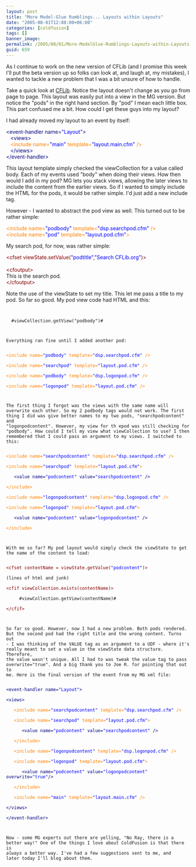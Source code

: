 ```yaml
---
layout: post
title: "More Model-Glue Rumblings... Layouts within Layouts"
date: "2005-08-01T12:08:00+06:00"
categories: [coldfusion]
tags: []
banner_image: 
permalink: /2005/08/01/More-ModelGlue-Rumblings-Layouts-within-Layouts
guid: 659
---
```


As I continue to work on the new version of CFLib (and I promise this week I'll put the beta version up so folks can look at, and laugh at, my mistakes), I wanted to tackle a new problem that I was a bit unsure of how to handle.

Take a quick look at <a href="http://www.cflib.org">CFLib</a>. Notice the layout doesn't change as you go from page to page. This layout was easily put into a view in the MG version. But notice the "pods" in the right hand section. By "pod" I mean each little box. This part confused me a bit. How could I get these guys into my layout?
<!--more-->
I had already moved my layout to an event by itself:

<div class="code"><FONT COLOR=NAVY>&lt;event-handler name=<FONT COLOR=BLUE>"Layout"</FONT>&gt;</FONT><br>
&nbsp;&nbsp;&nbsp;<FONT COLOR=NAVY>&lt;views&gt;</FONT><br>
&nbsp;&nbsp;&nbsp;<FONT COLOR=NAVY><FONT COLOR=FF8000>&lt;include name=<FONT COLOR=BLUE>"main"</FONT> template=<FONT COLOR=BLUE>"layout.main.cfm"</FONT> /&gt;</FONT></FONT><br>
&nbsp;&nbsp;&nbsp;<FONT COLOR=NAVY>&lt;/views&gt;</FONT><br>
<FONT COLOR=NAVY>&lt;/event-handler&gt;</FONT></div>

This layout template simply checked the viewCollection for a value called body. Each of my events used "body" when doing their views. How then would I add in my pod? MG lets you stack views, allowing the later views to include the content from the earlier views. So if I wanted to simply include the HTML for the pods, it would be rather simple. I'd just add a new include tag. 

However - I wanted to abstract the pod view as well. This turned out to be rather simple:

<div class="code"><FONT COLOR=NAVY><FONT COLOR=FF8000>&lt;include name=<FONT COLOR=BLUE>"podbody"</FONT> template=<FONT COLOR=BLUE>"dsp.searchpod.cfm"</FONT> /&gt;</FONT></FONT><br>
<FONT COLOR=NAVY><FONT COLOR=FF8000>&lt;include name=<FONT COLOR=BLUE>"pod"</FONT> template=<FONT COLOR=BLUE>"layout.pod.cfm"</FONT>&gt;</FONT></FONT></div>

My search pod, for now, was rather simple:

<div class="code"><FONT COLOR=MAROON>&lt;cfset viewState.setValue(<FONT COLOR=BLUE>"podtitle"</FONT>,<FONT COLOR=BLUE>"Search CFLib.org"</FONT>)&gt;</FONT><br>
<br>
<FONT COLOR=MAROON>&lt;cfoutput&gt;</FONT><br>
This is the search pod.<br>
<FONT COLOR=MAROON>&lt;/cfoutput&gt;</FONT></div>

Note the use of the viewState to set my title. This let me pass a title to my pod. So far so good. My pod view code had HTML and this:

<code>
<cfif viewCollection.exists("podbody")>
  #viewCollection.getView("podbody")#
</cfif>

Everything ran fine until I added another pod:

<div class="code"><FONT COLOR=NAVY><FONT COLOR=FF8000>&lt;include name=<FONT COLOR=BLUE>"podbody"</FONT> template=<FONT COLOR=BLUE>"dsp.searchpod.cfm"</FONT> /&gt;</FONT></FONT><br>
<FONT COLOR=NAVY><FONT COLOR=FF8000>&lt;include name=<FONT COLOR=BLUE>"searchpod"</FONT> template=<FONT COLOR=BLUE>"layout.pod.cfm"</FONT> /&gt;</FONT></FONT><br>
<FONT COLOR=NAVY><FONT COLOR=FF8000>&lt;include name=<FONT COLOR=BLUE>"podbody"</FONT> template=<FONT COLOR=BLUE>"dsp.logonpod.cfm"</FONT> /&gt;</FONT></FONT><br>
<FONT COLOR=NAVY><FONT COLOR=FF8000>&lt;include name=<FONT COLOR=BLUE>"logonpod"</FONT> template=<FONT COLOR=BLUE>"layout.pod.cfm"</FONT> /&gt;</FONT></FONT></div>

The first thing I forgot was the views with the same name will overwrite each other. So my 2 podbody tags would not work. The first thing I did was give better names to my two pods, "searchpodcontent" and "logonpodcontent". However, my view for th epod was still checking for "podbody". How could I tell my view what viewCollection to use? I then remembered that I could pass an argument to my views. I switched to this:

<div class="code"><FONT COLOR=NAVY><FONT COLOR=FF8000>&lt;include name=<FONT COLOR=BLUE>"searchpodcontent"</FONT> template=<FONT COLOR=BLUE>"dsp.searchpod.cfm"</FONT> /&gt;</FONT></FONT><br>
<FONT COLOR=NAVY><FONT COLOR=FF8000>&lt;include name=<FONT COLOR=BLUE>"searchpod"</FONT> template=<FONT COLOR=BLUE>"layout.pod.cfm"</FONT>&gt;</FONT></FONT><br>
&nbsp;&nbsp;&nbsp;<FONT COLOR=NAVY>&lt;value name=<FONT COLOR=BLUE>"podcontent"</FONT> value=<FONT COLOR=BLUE>"searchpodcontent"</FONT> /&gt;</FONT><br>
<FONT COLOR=NAVY><FONT COLOR=FF8000>&lt;/include&gt;</FONT></FONT><br>
<FONT COLOR=NAVY><FONT COLOR=FF8000>&lt;include name=<FONT COLOR=BLUE>"logonpodcontent"</FONT> template=<FONT COLOR=BLUE>"dsp.logonpod.cfm"</FONT> /&gt;</FONT></FONT><br>
<FONT COLOR=NAVY><FONT COLOR=FF8000>&lt;include name=<FONT COLOR=BLUE>"logonpod"</FONT> template=<FONT COLOR=BLUE>"layout.pod.cfm"</FONT>&gt;</FONT></FONT><br>
&nbsp;&nbsp;&nbsp;<FONT COLOR=NAVY>&lt;value name=<FONT COLOR=BLUE>"podcontent"</FONT> value=<FONT COLOR=BLUE>"logonpodcontent"</FONT> /&gt;</FONT><br>
<FONT COLOR=NAVY><FONT COLOR=FF8000>&lt;/include&gt;</FONT></FONT></div>

With me so far? My pod layout would simply check the viewState to get the name of the content to load:

<div class="code"><FONT COLOR=MAROON>&lt;cfset contentName = viewState.getValue(<FONT COLOR=BLUE>"podcontent"</FONT>)&gt;</FONT><br>
(lines of html and junk)<br>
<FONT COLOR=MAROON>&lt;cfif viewCollection.exists(contentName)&gt;</FONT><br>
&nbsp;&nbsp;&nbsp;  #viewCollection.getView(contentName)#<br>
<FONT COLOR=MAROON>&lt;/cfif&gt;</FONT></div>

So far so good. However, now I had a new problem. Both pods rendered. But the second pod had the right title and the wrong content. Turns out - I was thinking of the VALUE tag as an argument to a UDF - where it's really meant to set a value in the viewState data structure. Therefore, the value wasn't unique. All I had to was tweak the value tag to pass overwrite="true". And a big thank you to Joe R. for pointing that out to me. Here is the final version of the event from my MG xml file:

<div class="code"><FONT COLOR=NAVY>&lt;event-handler name=<FONT COLOR=BLUE>"Layout"</FONT>&gt;</FONT><br>
<FONT COLOR=NAVY>&lt;views&gt;</FONT><br>
&nbsp;&nbsp;&nbsp;<FONT COLOR=NAVY><FONT COLOR=FF8000>&lt;include name=<FONT COLOR=BLUE>"searchpodcontent"</FONT> template=<FONT COLOR=BLUE>"dsp.searchpod.cfm"</FONT> /&gt;</FONT></FONT><br>
&nbsp;&nbsp;&nbsp;<FONT COLOR=NAVY><FONT COLOR=FF8000>&lt;include name=<FONT COLOR=BLUE>"searchpod"</FONT> template=<FONT COLOR=BLUE>"layout.pod.cfm"</FONT>&gt;</FONT></FONT><br>
&nbsp;&nbsp;&nbsp;&nbsp;&nbsp;&nbsp;<FONT COLOR=NAVY>&lt;value name=<FONT COLOR=BLUE>"podcontent"</FONT> value=<FONT COLOR=BLUE>"searchpodcontent"</FONT> /&gt;</FONT><br>
&nbsp;&nbsp;&nbsp;<FONT COLOR=NAVY><FONT COLOR=FF8000>&lt;/include&gt;</FONT></FONT><br>
&nbsp;&nbsp;&nbsp;<FONT COLOR=NAVY><FONT COLOR=FF8000>&lt;include name=<FONT COLOR=BLUE>"logonpodcontent"</FONT> template=<FONT COLOR=BLUE>"dsp.logonpod.cfm"</FONT> /&gt;</FONT></FONT><br>
&nbsp;&nbsp;&nbsp;<FONT COLOR=NAVY><FONT COLOR=FF8000>&lt;include name=<FONT COLOR=BLUE>"logonpod"</FONT> template=<FONT COLOR=BLUE>"layout.pod.cfm"</FONT>&gt;</FONT></FONT><br>
&nbsp;&nbsp;&nbsp;&nbsp;&nbsp;&nbsp;<FONT COLOR=NAVY>&lt;value name=<FONT COLOR=BLUE>"podcontent"</FONT> value=<FONT COLOR=BLUE>"logonpodcontent"</FONT> overwrite=<FONT COLOR=BLUE>"true"</FONT>/&gt;</FONT><br>
&nbsp;&nbsp;&nbsp;<FONT COLOR=NAVY><FONT COLOR=FF8000>&lt;/include&gt;</FONT></FONT><br>
&nbsp;&nbsp;&nbsp;<FONT COLOR=NAVY><FONT COLOR=FF8000>&lt;include name=<FONT COLOR=BLUE>"main"</FONT> template=<FONT COLOR=BLUE>"layout.main.cfm"</FONT> /&gt;</FONT></FONT><br>
<FONT COLOR=NAVY>&lt;/views&gt;</FONT><br>
<FONT COLOR=NAVY>&lt;/event-handler&gt;</FONT></div>

Now - some MG experts out there are yelling, "No Ray, there is a better way!" One of the things I love about ColdFusion is that there is <i>always</i> a better way. I've had a few suggestions sent to me, and later today I'll blog about them.